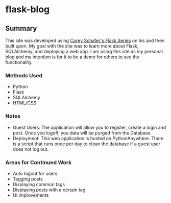 # flask-blog

## Summary
This site was developed using [Corey Schafer's Flask Series](https://www.youtube.com/watch?v=MwZwr5Tvyxo) on his and then built upon. My goal with the site was to learn more about Flask, SQLAlchemy, and deploying a web app. I am using this site as my personal blog and my intention is for it to be a demo for others to see the functionality.

### Methods Used
* Python
* Flask
* SQLAlchemy
* HTML/CSS

### Notes
* Guest Users: The application will allow you to register, create a login and post. Once you logoff, you data will be purged from the Database. 
* Deployment: This web application is hosted on PythonAnywhere. There is a script that runs once per day to clean the database if a guest user does not log out.  

### Areas for Continued Work
* Auto logout for users
* Tagging posts
* Displaying common tags
* Displaying posts with a certain tag
* UI improvements